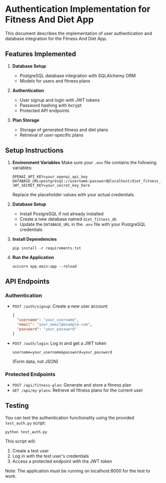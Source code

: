 # Authentication Implementation for Fitness And Diet App

This document describes the implementation of user authentication and database integration for the Fitness And Diet App.

## Features Implemented

1. **Database Setup**
   - PostgreSQL database integration with SQLAlchemy ORM
   - Models for users and fitness plans

2. **Authentication**
   - User signup and login with JWT tokens
   - Password hashing with bcrypt
   - Protected API endpoints

3. **Plan Storage**
   - Storage of generated fitness and diet plans
   - Retrieval of user-specific plans

## Setup Instructions

1. **Environment Variables**
   Make sure your `.env` file contains the following variables:
   ```
   OPENAI_API_KEY=your_openai_api_key
   DATABASE_URL=postgresql://username:password@localhost/diet_fitness_db
   JWT_SECRET_KEY=your_secret_key_here
   ```
   Replace the placeholder values with your actual credentials.

2. **Database Setup**
   - Install PostgreSQL if not already installed
   - Create a new database named `diet_fitness_db`
   - Update the `DATABASE_URL` in the `.env` file with your PostgreSQL credentials

3. **Install Dependencies**
   ```
   pip install -r requirements.txt
   ```

4. **Run the Application**
   ```
   uvicorn app.main:app --reload
   ```

## API Endpoints

### Authentication
- `POST /auth/signup`: Create a new user account
  ```json
  {
    "username": "your_username",
    "email": "your_email@example.com",
    "password": "your_password"
  }
  ```

- `POST /auth/login`: Log in and get a JWT token
  ```
  username=your_username&password=your_password
  ```
  (Form data, not JSON)

### Protected Endpoints
- `POST /api/fitness-plan`: Generate and store a fitness plan
- `GET /api/my-plans`: Retrieve all fitness plans for the current user

## Testing

You can test the authentication functionality using the provided `test_auth.py` script:

```
python test_auth.py
```

This script will:
1. Create a test user
2. Log in with the test user's credentials
3. Access a protected endpoint with the JWT token

Note: The application must be running on localhost:8000 for the test to work.